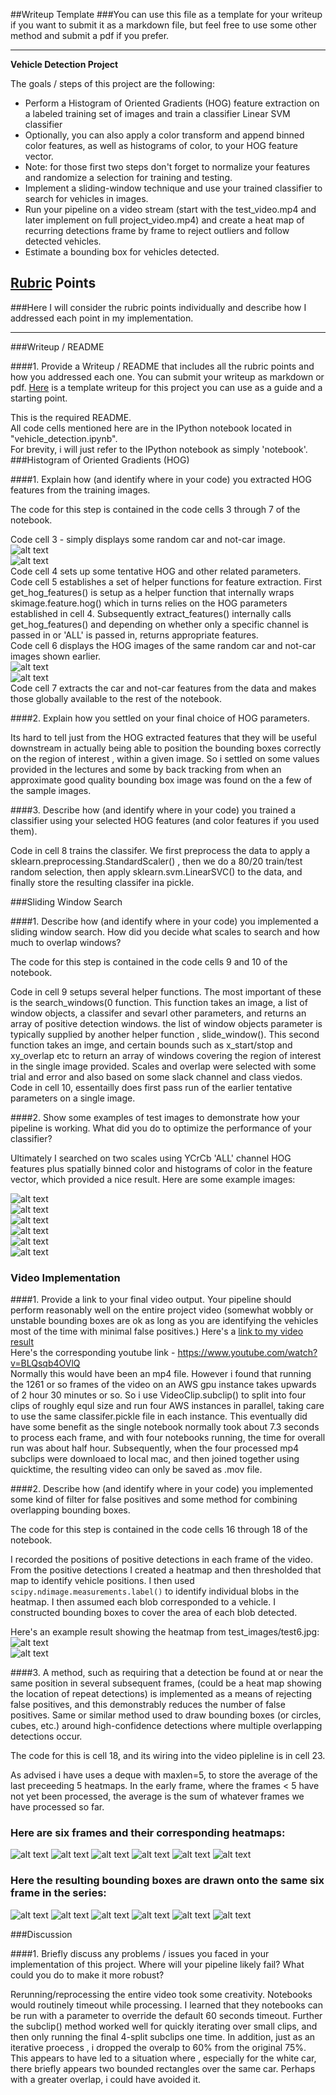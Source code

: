 ##Writeup Template
###You can use this file as a template for your writeup if you want to submit it as a markdown file, but feel free to use some other method and submit a pdf if you prefer.

---

**Vehicle Detection Project**

The goals / steps of this project are the following:

* Perform a Histogram of Oriented Gradients (HOG) feature extraction on a labeled training set of images and train a classifier Linear SVM classifier
* Optionally, you can also apply a color transform and append binned color features, as well as histograms of color, to your HOG feature vector. 
* Note: for those first two steps don't forget to normalize your features and randomize a selection for training and testing.
* Implement a sliding-window technique and use your trained classifier to search for vehicles in images.
* Run your pipeline on a video stream (start with the test_video.mp4 and later implement on full project_video.mp4) and create a heat map of recurring detections frame by frame to reject outliers and follow detected vehicles.
* Estimate a bounding box for vehicles detected.

[//]: # (Image References)
[image1]: ./output_for_readme/raw-vehicles-GTI_MiddleClose-image0425.png "raw car image"
[image2]: ./output_for_readme/raw-non-vehicles-Extras-extra2126.png "raw not-car image"
[image3]: ./output_for_readme/HOG-vehicles-GTI_MiddleClose-image0425.png "car HOG image"
[image4]: ./output_for_readme/HOG-non-vehicles-Extras-extra2126.png "not-car HOG image"
[image5]: ./output_for_readme/bounding_boxes_test1.jpg "bounding boxes test_images/test1.jpg"
[image6]: ./output_for_readme/bounding_boxes_test2.jpg "bounding boxes test_images/test2.jpg"
[image7]: ./output_for_readme/bounding_boxes_test3.jpg "bounding boxes test_images/test3.jpg"
[image8]: ./output_for_readme/bounding_boxes_test4.jpg "bounding boxes test_images/test4.jpg"
[image9]: ./output_for_readme/bounding_boxes_test5.jpg "bounding boxes test_images/test5.jpg"
[image10]: ./output_for_readme/bounding_boxes_test6.jpg "bounding boxes test_images/test6.jpg"
[image11]: ./output_for_readme/single_img_label_test6.jpg "single img labels test_images/test6.jpg"
[image12]: ./output_for_readme/single_img_heatmapped_test6.jpg "single img heatmap test_images/test6.jpg"
[image13]: ./output_for_readme/img_detection_test1.jpg "img detection test_images/test1.jpg"
[image14]: ./output_for_readme/img_detection_test2.jpg "img detection test_images/test2.jpg"
[image15]: ./output_for_readme/img_detection_test3.jpg "img detection test_images/test3.jpg"
[image16]: ./output_for_readme/img_detection_test4.jpg "img detection test_images/test4.jpg"
[image17]: ./output_for_readme/img_detection_test5.jpg "img detection test_images/test5.jpg"
[image18]: ./output_for_readme/img_detection_test6.jpg "img detection test_images/test6.jpg"
[image19]: ./output_for_readme/resulting_bounding_box_test1.jpg "resulting bounds test_images/test1.jpg"
[image20]: ./output_for_readme/resulting_bounding_box_test2.jpg "resulting bounds test_images/test2.jpg"
[image21]: ./output_for_readme/resulting_bounding_box_test3.jpg "resulting bounds test_images/test3.jpg"
[image22]: ./output_for_readme/resulting_bounding_box_test4.jpg "resulting bounds test_images/test4.jpg"
[image23]: ./output_for_readme/resulting_bounding_box_test5.jpg "resulting bounds test_images/test5.jpg"
[image24]: ./output_for_readme/resulting_bounding_box_test6.jpg "resulting bounds test_images/test6.jpg"


## [Rubric](https://review.udacity.com/#!/rubrics/513/view) Points
###Here I will consider the rubric points individually and describe how I addressed each point in my implementation.  

---
###Writeup / README

####1. Provide a Writeup / README that includes all the rubric points and how you addressed each one.  You can submit your writeup as markdown or pdf.  [Here](https://github.com/udacity/CarND-Vehicle-Detection/blob/master/writeup_template.md) is a template writeup for this project you can use as a guide and a starting point.  

This is the required README.  
All code cells mentioned here are in the IPython notebook located in "vehicle_detection.ipynb".  
For brevity, i will just refer to the IPython notebook as simply 'notebook'.  
###Histogram of Oriented Gradients (HOG)

####1. Explain how (and identify where in your code) you extracted HOG features from the training images.

The code for this step is contained in the code cells 3 through 7 of the  notebook.

Code cell 3 - simply displays some random car and not-car image.  
![alt text][image1]  
![alt text][image2]  
Code cell 4 sets up some tentative HOG and other related parameters.  
Code cell 5 establishes a set of helper functions for feature extraction. First get_hog_features() is setup as a helper function that internally wraps  skimage.feature.hog() which in turns relies on the HOG parameters established in cell 4. Subsequently extract_features() internally calls get_hog_features() and depending on whether only a specific channel is passed in or 'ALL' is passed in, returns appropriate features.  
Code cell 6 displays the HOG images of the same random car and not-car images shown earlier.  
![alt text][image3]  
![alt text][image4]   
Code cell 7 extracts the car and not-car features from the data and makes those globally available to the rest of the notebook.  

####2. Explain how you settled on your final choice of HOG parameters.

Its hard to tell just from the HOG extracted features that they will be useful downstream in actually being able to position the bounding boxes correctly on the region of interest , within a given image. So i settled on some values provided in the lectures and some by back tracking from when an approximate good quality bounding box image was found on the a few of the sample images.

####3. Describe how (and identify where in your code) you trained a classifier using your selected HOG features (and color features if you used them).

Code in cell 8 trains the classifer. We first preprocess the data to apply a sklearn.preprocessing.StandardScaler() , then we do a 80/20 train/test random selection, then apply sklearn.svm.LinearSVC() to the data, and finally store the resulting classifer ina pickle.   

###Sliding Window Search

####1. Describe how (and identify where in your code) you implemented a sliding window search.  How did you decide what scales to search and how much to overlap windows?

The code for this step is contained in the code cells 9 and 10 of the  notebook.

Code in cell 9 setups several helper functions. The most important of these is the search_windows(0 function. This function takes an image, a list of window objects, a classifer and sevarl other parameters, and returns an array of positive detection windows. the list of window objects parameter is typically supplied by another helper function , slide_window(). This second function takes an imge, and certain bounds such as x_start/stop and xy_overlap etc to return an array of windows covering the region of interest in the single image provided. Scales and overlap were selected with some trial and error and also based on some slack channel and class viedos.  
Code in cell 10, essentailly does first pass run of the earlier tentative parameters on a single image.  

####2. Show some examples of test images to demonstrate how your pipeline is working.  What did you do to optimize the performance of your classifier?

Ultimately I searched on two scales using YCrCb 'ALL' channel HOG features plus spatially binned color and histograms of color in the feature vector, which provided a nice result.  Here are some example images:

![alt text][image5]  
![alt text][image6]  
![alt text][image7]  
![alt text][image8]  
![alt text][image9]  
![alt text][image10]  


### Video Implementation

####1. Provide a link to your final video output.  Your pipeline should perform reasonably well on the entire project video (somewhat wobbly or unstable bounding boxes are ok as long as you are identifying the vehicles most of the time with minimal false positives.)
Here's a [link to my video result](./movie.mov)    
Here's the corresponding youtube link - https://www.youtube.com/watch?v=BLQsqb4OVlQ   
Normally this would have been an mp4 file. However i found that running the 1261 or so frames of the video on an AWS gpu instance takes upwards of 2 hour 30 minutes or so. So i use VideoClip.subclip() to split into four clips of roughly equl size and run four AWS instances in parallel, taking care to use the same classifer.pickle file in each instance. This eventually did have some benefit as the single notebook normally took about 7.3 seconds to process each frame, and with four notebooks running, the time for overall run was about half hour. Subsequently, when the four processed mp4 subclips were downloaed to local mac, and then joined together using quicktime, the resulting video can only be saved as .mov file.

####2. Describe how (and identify where in your code) you implemented some kind of filter for false positives and some method for combining overlapping bounding boxes.

The code for this step is contained in the code cells 16 through 18 of the  notebook.

I recorded the positions of positive detections in each frame of the video.  From the positive detections I created a heatmap and then thresholded that map to identify vehicle positions.  I then used `scipy.ndimage.measurements.label()` to identify individual blobs in the heatmap.  I then assumed each blob corresponded to a vehicle.  I constructed bounding boxes to cover the area of each blob detected.  

Here's an example result showing the heatmap from test_images/test6.jpg:
![alt text][image11]  
![alt text][image12]  

####3. A method, such as requiring that a detection be found at or near the same position in several subsequent frames, (could be a heat map showing the location of repeat detections) is implemented as a means of rejecting false positives, and this demonstrably reduces the number of false positives. Same or similar method used to draw bounding boxes (or circles, cubes, etc.) around high-confidence detections where multiple overlapping detections occur.

The code for this is cell 18, and its wiring into the video pipleline is in cell 23.

As advised i have uses a deque with maxlen=5, to store the average of the last preceeding 5 heatmaps. In the early frame, where the frames < 5 have not yet been processed, the average is the sum of whatever frames we have processed so far.

### Here are six frames and their corresponding heatmaps:
![alt text][image13]
![alt text][image14]
![alt text][image15]
![alt text][image16]
![alt text][image17]
![alt text][image18]


### Here the resulting bounding boxes are drawn onto the same six frame in the series:
![alt text][image19]
![alt text][image20]
![alt text][image21]
![alt text][image22]
![alt text][image23]
![alt text][image24]


###Discussion

####1. Briefly discuss any problems / issues you faced in your implementation of this project.  Where will your pipeline likely fail?  What could you do to make it more robust?

Rerunning/reprocessing the entire video took some creativity. Notebooks would routinely timeout while processing. I learned that they notebooks can be run with a parameter to override the default 60 seconds timeout. Further the subclip() method worked well for quickly iterating over small clips, and then only running the final 4-split subclips one time.
In addition, just as an iterative proecess , i dropped the overalp to 60% from the original 75%. This appears to have led to a situation where , especially for the white car, there briefly appears two bounded rectangles over the same car. Perhaps with a greater overlap, i could have avoided it.
